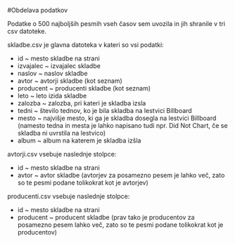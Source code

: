 #Obdelava podatkov

Podatke o 500 najboljših pesmih vseh časov  sem uvozila in jih shranile v tri csv datoteke. 

skladbe.csv je glavna datoteka v kateri so vsi podatki:
* id  ~  mesto skladbe na strani
* izvajalec ~ izvajalec skladbe
* naslov ~  naslov skladbe
* avtor ~  avtorji skladbe (kot seznam)
* producent ~  producenti skladbe (kot seznam)
* leto ~  leto izida skladbe
* zalozba ~  zalozba, pri kateri je skladba izsla
* tedni ~ število tednov, ko je bila skladba na lestvici Billboard
* mesto ~  najvišje mesto, ki ga je skladba dosegla na lestvici Billboard
(namesto tedna in mesta je lahko napisano tudi npr. Did Not Chart, 
če se skladba ni uvrstila na lestvico)
* album ~ album na katerem je skladba izšla

avtorji.csv vsebuje naslednje stolpce:
* id  ~  mesto skladbe na strani
* avtor ~  avtor skladbe
(avtorjev za posamezno pesem je lahko več, zato so te pesmi podane
tolikokrat kot je avtorjev)

producenti.csv vsebuje naslednje stolpce:
* id  ~  mesto skladbe na strani
* producent ~  producent skladbe
(prav tako je producentov za posamezno pesem lahko več, zato so te 
pesmi podane tolikokrat kot je producentov)
